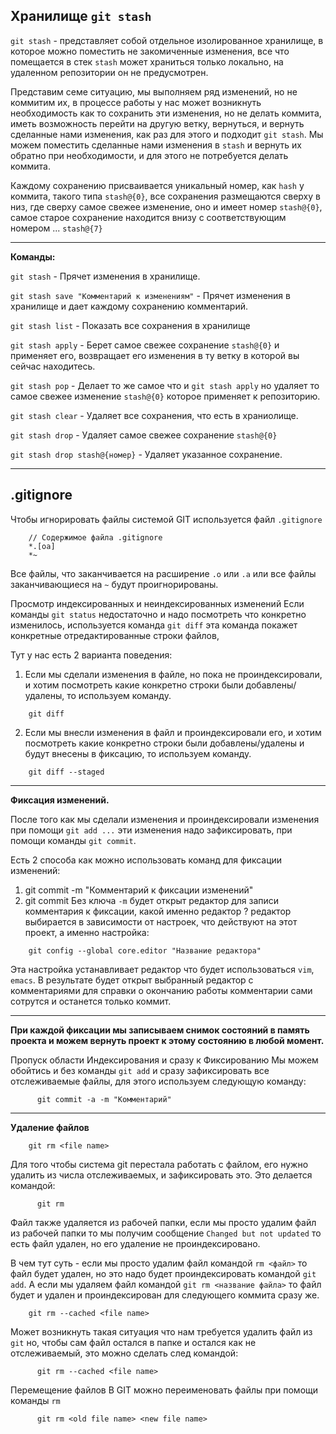 Хранилище `git stash`
---

`git stash` - представляет собой отдельное изолированное хранилище, в 
которое можно поместить не закомиченные изменения, все что помещается в
стек `stash` может храниться только локально, на удаленном репозитории
он не предусмотрен.

Представим семе ситуацию, мы выполняем ряд изменений, но не коммитим их,
в процессе работы у нас может возникнуть необходимость как то сохранить
эти изменения, но не делать коммита, иметь возможность перейти на другую 
ветку, вернуться, и вернуть сделанные нами изменения, как раз для этого
и подходит `git stash`. Мы можем поместить сделанные нами изменения в
`stash` и вернуть их обратно при необходимости, и для этого не потребуется
делать коммита.

Каждому сохранению присваивается уникальный номер, как `hash` у коммита,
такого типа `stash@{0}`, все сохранения размещаются сверху в низ, где
сверху самое свежее изменение, оно и имеет номер `stash@{0}`, самое 
старое сохранение находится внизу с соответствующим номером ... 
`stash@{7}`

---

**Команды:**

`git stash` - Прячет изменения в хранилище.

`git stash save "Комментарий к изменениям"` - Прячет изменения в хранилище
и дает каждому сохранению комментарий.

`git stash list` - Показать все сохранения в хранилище

`git stash apply` - Берет самое свежее сохранение `stash@{0}` и применяет
его, возвращает его изменения в ту ветку в которой вы сейчас находитесь.

`git stash pop` - Делает то же самое что и `git stash apply` но удаляет 
то самое свежее изменение `stash@{0}` которое применяет к репозиторию.

`git stash clear` - Удаляет все сохранения, что есть в храниолище.

`git stash drop` - Удаляет самое свежее сохранение `stash@{0}`

`git stash drop stash@{номер}` - Удаляет указанное сохранение.

---
.gitignore
---

Чтобы игнорировать файлы системой GIT используется файл `.gitignore`

```
    // Содержимое файла .gitignore
    *.[oa]
    *~
```
 
Все файлы, что заканчивается на расширение `.o` или `.a` или все файлы 
заканчивающиеся на `~` будут проигнорированы. 

Просмотр индексированных и неиндексированных изменений
Если команды `git status` недостаточно и надо посмотреть что конкретно 
изменилось, используется команда `git diff` эта команда покажет конкретные 
отредактированные строки файлов, 

Тут у нас есть 2 варианта поведения:

1) Если мы сделали изменения в файле, но пока не проиндексировали, и хотим
   посмотреть какие конкретно строки были добавлены/удалены, то используем 
   команду.
   
```
    git diff
```

2) Если мы внесли изменения в файл и проиндексировали его, и хотим посмотреть
какие конкретно строки были добавлены/удалены и будут внесены в фиксацию,
то используем команду.
   
```
    git diff --staged
```

---
**Фиксация изменений.**

После того как мы сделали изменения и проиндексировали изменения при помощи
`git add ...` эти изменения надо зафиксировать, при помощи команды `git commit`.

Есть 2 способа как можно использовать команд для фиксации изменений:

1) git commit -m "Комментарий к фиксации изменений"
2) git commit Без ключа `-m` будет открыт редактор для записи комментария 
к фиксации, какой именно редактор ? редактор выбирается в зависимости от 
настроек, что действуют на этот проект, а именно настройка:
   
```
    git config --global core.editor "Название редактора"
```

Эта настройка устанавливает редактор что будет использоваться `vim`, `emacs`.
В результате будет открыт выбранный редактор с комментариями для справки о 
окончанию работы комментарии сами сотрутся и останется только коммит.

---
**При каждой фиксации мы записываем снимок состояний в память проекта
и можем вернуть проект к этому состоянию в любой момент.**


Пропуск области Индексирования и сразу к Фиксированию
Мы можем обойтись и без команды `git add` и сразу зафиксировать все отслеживаемые 
файлы, для этого используем следующую команду:

```
      git commit -a -m "Комментарий"
```

---
**Удаление файлов**

```
    git rm <file name>
```

Для того чтобы система git перестала работать с файлом, его нужно удалить 
из числа отслеживаемых, и зафиксировать это. Это делается командой:

```
      git rm
```

Файл также удаляется из рабочей папки, если мы просто удалим файл из рабочей 
папки то мы получим сообщение `Changed but not updated` то есть файл удален, 
но его удаление не проиндексировано.

В чем тут суть - если мы просто удалим файл командой `rm <файл>` то файл будет 
удален, но это надо будет проиндексировать командой `git add`. А если мы 
удаляем файл командой `git rm <название файла>` то файл будет и удален и 
проиндексирован для следующего коммита сразу же. 

```
    git rm --cached <file name>
```

Может возникнуть такая ситуация что нам требуется удалить файл из `git`
но, чтобы сам файл остался в папке и остался как не отслеживаемый, это можно 
сделать след командой:

```
      git rm --cached <file name>
```

Перемещение файлов
В GIT можно переименовать файлы при помощи команды `rm` 

```
      git rm <old file name> <new file name>
```
